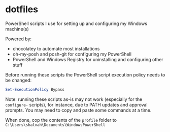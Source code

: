 # dotfiles

PowerShell scripts I use for setting up and configuring my Windows machine(s)

Powered by:

- chocolatey to automate most installations
- oh-my-posh and posh-git for configuring my PowerShell
- PowerShell and Windows Registry for uninstalling and configuring other stuff

Before running these scripts the PowerShell script execution policy needs to be changed:

```powershell
Set-ExecutionPolicy Bypass
```

Note: running these scripts as-is may not work (especially for the `configure-` scripts), for instance, due to PATH updates and approval prompts. You may need to copy and paste some commands at a time.

When done, cop the contents of the `profile` folder to `C:\Users\shalvah\Documents\WindowsPowerShell`